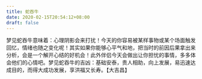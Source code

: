 ```yaml
---
title: 蛇吞牛
date: 2020-02-15T20:54:12+08:00
draft: false
---
```


梦见蛇吞牛意味着：心理阴影会来打扰！今天的你容易被某样事物或某个场面触发回忆，情绪也随之变化呢！其实如果你能够心平气和地，把当时的前因后果拿出来分析，会是一个解开心结的好机会！此外伴侣今天会做出让你担忧的事情，多多体会他们的心情吧。梦见蛇吞牛的吉凶：基础安泰，贵人相助，向上发展，易迅速达成目的，而得大成功发展，享洪福又长寿。【大吉昌】